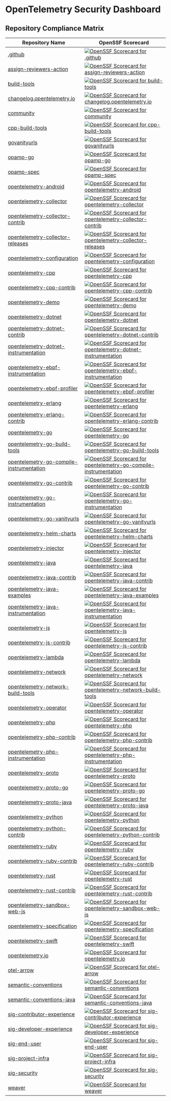 # OpenTelemetry Security Dashboard

## Repository Compliance Matrix

| Repository Name | OpenSSF Scorecard |
| --------------- | ----------------- |
| [.github](https://github.com/open-telemetry/.github) | [![OpenSSF Scorecard for .github](https://api.scorecard.dev/projects/github.com/open-telemetry/.github/badge)](https://scorecard.dev/viewer/?uri=github.com/open-telemetry/.github) |
| [assign-reviewers-action](https://github.com/open-telemetry/assign-reviewers-action) | [![OpenSSF Scorecard for assign-reviewers-action](https://api.scorecard.dev/projects/github.com/open-telemetry/assign-reviewers-action/badge)](https://scorecard.dev/viewer/?uri=github.com/open-telemetry/assign-reviewers-action) |
| [build-tools](https://github.com/open-telemetry/build-tools) | [![OpenSSF Scorecard for build-tools](https://api.scorecard.dev/projects/github.com/open-telemetry/build-tools/badge)](https://scorecard.dev/viewer/?uri=github.com/open-telemetry/build-tools) |
| [changelog.opentelemetry.io](https://github.com/open-telemetry/changelog.opentelemetry.io) | [![OpenSSF Scorecard for changelog.opentelemetry.io](https://api.scorecard.dev/projects/github.com/open-telemetry/changelog.opentelemetry.io/badge)](https://scorecard.dev/viewer/?uri=github.com/open-telemetry/changelog.opentelemetry.io) |
| [community](https://github.com/open-telemetry/community) | [![OpenSSF Scorecard for community](https://api.scorecard.dev/projects/github.com/open-telemetry/community/badge)](https://scorecard.dev/viewer/?uri=github.com/open-telemetry/community) |
| [cpp-build-tools](https://github.com/open-telemetry/cpp-build-tools) | [![OpenSSF Scorecard for cpp-build-tools](https://api.scorecard.dev/projects/github.com/open-telemetry/cpp-build-tools/badge)](https://scorecard.dev/viewer/?uri=github.com/open-telemetry/cpp-build-tools) |
| [govanityurls](https://github.com/open-telemetry/govanityurls) | [![OpenSSF Scorecard for govanityurls](https://api.scorecard.dev/projects/github.com/open-telemetry/govanityurls/badge)](https://scorecard.dev/viewer/?uri=github.com/open-telemetry/govanityurls) |
| [opamp-go](https://github.com/open-telemetry/opamp-go) | [![OpenSSF Scorecard for opamp-go](https://api.scorecard.dev/projects/github.com/open-telemetry/opamp-go/badge)](https://scorecard.dev/viewer/?uri=github.com/open-telemetry/opamp-go) |
| [opamp-spec](https://github.com/open-telemetry/opamp-spec) | [![OpenSSF Scorecard for opamp-spec](https://api.scorecard.dev/projects/github.com/open-telemetry/opamp-spec/badge)](https://scorecard.dev/viewer/?uri=github.com/open-telemetry/opamp-spec) |
| [opentelemetry-android](https://github.com/open-telemetry/opentelemetry-android) | [![OpenSSF Scorecard for opentelemetry-android](https://api.scorecard.dev/projects/github.com/open-telemetry/opentelemetry-android/badge)](https://scorecard.dev/viewer/?uri=github.com/open-telemetry/opentelemetry-android) |
| [opentelemetry-collector](https://github.com/open-telemetry/opentelemetry-collector) | [![OpenSSF Scorecard for opentelemetry-collector](https://api.scorecard.dev/projects/github.com/open-telemetry/opentelemetry-collector/badge)](https://scorecard.dev/viewer/?uri=github.com/open-telemetry/opentelemetry-collector) |
| [opentelemetry-collector-contrib](https://github.com/open-telemetry/opentelemetry-collector-contrib) | [![OpenSSF Scorecard for opentelemetry-collector-contrib](https://api.scorecard.dev/projects/github.com/open-telemetry/opentelemetry-collector-contrib/badge)](https://scorecard.dev/viewer/?uri=github.com/open-telemetry/opentelemetry-collector-contrib) |
| [opentelemetry-collector-releases](https://github.com/open-telemetry/opentelemetry-collector-releases) | [![OpenSSF Scorecard for opentelemetry-collector-releases](https://api.scorecard.dev/projects/github.com/open-telemetry/opentelemetry-collector-releases/badge)](https://scorecard.dev/viewer/?uri=github.com/open-telemetry/opentelemetry-collector-releases) |
| [opentelemetry-configuration](https://github.com/open-telemetry/opentelemetry-configuration) | [![OpenSSF Scorecard for opentelemetry-configuration](https://api.scorecard.dev/projects/github.com/open-telemetry/opentelemetry-configuration/badge)](https://scorecard.dev/viewer/?uri=github.com/open-telemetry/opentelemetry-configuration) |
| [opentelemetry-cpp](https://github.com/open-telemetry/opentelemetry-cpp) | [![OpenSSF Scorecard for opentelemetry-cpp](https://api.scorecard.dev/projects/github.com/open-telemetry/opentelemetry-cpp/badge)](https://scorecard.dev/viewer/?uri=github.com/open-telemetry/opentelemetry-cpp) |
| [opentelemetry-cpp-contrib](https://github.com/open-telemetry/opentelemetry-cpp-contrib) | [![OpenSSF Scorecard for opentelemetry-cpp-contrib](https://api.scorecard.dev/projects/github.com/open-telemetry/opentelemetry-cpp-contrib/badge)](https://scorecard.dev/viewer/?uri=github.com/open-telemetry/opentelemetry-cpp-contrib) |
| [opentelemetry-demo](https://github.com/open-telemetry/opentelemetry-demo) | [![OpenSSF Scorecard for opentelemetry-demo](https://api.scorecard.dev/projects/github.com/open-telemetry/opentelemetry-demo/badge)](https://scorecard.dev/viewer/?uri=github.com/open-telemetry/opentelemetry-demo) |
| [opentelemetry-dotnet](https://github.com/open-telemetry/opentelemetry-dotnet) | [![OpenSSF Scorecard for opentelemetry-dotnet](https://api.scorecard.dev/projects/github.com/open-telemetry/opentelemetry-dotnet/badge)](https://scorecard.dev/viewer/?uri=github.com/open-telemetry/opentelemetry-dotnet) |
| [opentelemetry-dotnet-contrib](https://github.com/open-telemetry/opentelemetry-dotnet-contrib) | [![OpenSSF Scorecard for opentelemetry-dotnet-contrib](https://api.scorecard.dev/projects/github.com/open-telemetry/opentelemetry-dotnet-contrib/badge)](https://scorecard.dev/viewer/?uri=github.com/open-telemetry/opentelemetry-dotnet-contrib) |
| [opentelemetry-dotnet-instrumentation](https://github.com/open-telemetry/opentelemetry-dotnet-instrumentation) | [![OpenSSF Scorecard for opentelemetry-dotnet-instrumentation](https://api.scorecard.dev/projects/github.com/open-telemetry/opentelemetry-dotnet-instrumentation/badge)](https://scorecard.dev/viewer/?uri=github.com/open-telemetry/opentelemetry-dotnet-instrumentation) |
| [opentelemetry-ebpf-instrumentation](https://github.com/open-telemetry/opentelemetry-ebpf-instrumentation) | [![OpenSSF Scorecard for opentelemetry-ebpf-instrumentation](https://api.scorecard.dev/projects/github.com/open-telemetry/opentelemetry-ebpf-instrumentation/badge)](https://scorecard.dev/viewer/?uri=github.com/open-telemetry/opentelemetry-ebpf-instrumentation) |
| [opentelemetry-ebpf-profiler](https://github.com/open-telemetry/opentelemetry-ebpf-profiler) | [![OpenSSF Scorecard for opentelemetry-ebpf-profiler](https://api.scorecard.dev/projects/github.com/open-telemetry/opentelemetry-ebpf-profiler/badge)](https://scorecard.dev/viewer/?uri=github.com/open-telemetry/opentelemetry-ebpf-profiler) |
| [opentelemetry-erlang](https://github.com/open-telemetry/opentelemetry-erlang) | [![OpenSSF Scorecard for opentelemetry-erlang](https://api.scorecard.dev/projects/github.com/open-telemetry/opentelemetry-erlang/badge)](https://scorecard.dev/viewer/?uri=github.com/open-telemetry/opentelemetry-erlang) |
| [opentelemetry-erlang-contrib](https://github.com/open-telemetry/opentelemetry-erlang-contrib) | [![OpenSSF Scorecard for opentelemetry-erlang-contrib](https://api.scorecard.dev/projects/github.com/open-telemetry/opentelemetry-erlang-contrib/badge)](https://scorecard.dev/viewer/?uri=github.com/open-telemetry/opentelemetry-erlang-contrib) |
| [opentelemetry-go](https://github.com/open-telemetry/opentelemetry-go) | [![OpenSSF Scorecard for opentelemetry-go](https://api.scorecard.dev/projects/github.com/open-telemetry/opentelemetry-go/badge)](https://scorecard.dev/viewer/?uri=github.com/open-telemetry/opentelemetry-go) |
| [opentelemetry-go-build-tools](https://github.com/open-telemetry/opentelemetry-go-build-tools) | [![OpenSSF Scorecard for opentelemetry-go-build-tools](https://api.scorecard.dev/projects/github.com/open-telemetry/opentelemetry-go-build-tools/badge)](https://scorecard.dev/viewer/?uri=github.com/open-telemetry/opentelemetry-go-build-tools) |
| [opentelemetry-go-compile-instrumentation](https://github.com/open-telemetry/opentelemetry-go-compile-instrumentation) | [![OpenSSF Scorecard for opentelemetry-go-compile-instrumentation](https://api.scorecard.dev/projects/github.com/open-telemetry/opentelemetry-go-compile-instrumentation/badge)](https://scorecard.dev/viewer/?uri=github.com/open-telemetry/opentelemetry-go-compile-instrumentation) |
| [opentelemetry-go-contrib](https://github.com/open-telemetry/opentelemetry-go-contrib) | [![OpenSSF Scorecard for opentelemetry-go-contrib](https://api.scorecard.dev/projects/github.com/open-telemetry/opentelemetry-go-contrib/badge)](https://scorecard.dev/viewer/?uri=github.com/open-telemetry/opentelemetry-go-contrib) |
| [opentelemetry-go-instrumentation](https://github.com/open-telemetry/opentelemetry-go-instrumentation) | [![OpenSSF Scorecard for opentelemetry-go-instrumentation](https://api.scorecard.dev/projects/github.com/open-telemetry/opentelemetry-go-instrumentation/badge)](https://scorecard.dev/viewer/?uri=github.com/open-telemetry/opentelemetry-go-instrumentation) |
| [opentelemetry-go-vanityurls](https://github.com/open-telemetry/opentelemetry-go-vanityurls) | [![OpenSSF Scorecard for opentelemetry-go-vanityurls](https://api.scorecard.dev/projects/github.com/open-telemetry/opentelemetry-go-vanityurls/badge)](https://scorecard.dev/viewer/?uri=github.com/open-telemetry/opentelemetry-go-vanityurls) |
| [opentelemetry-helm-charts](https://github.com/open-telemetry/opentelemetry-helm-charts) | [![OpenSSF Scorecard for opentelemetry-helm-charts](https://api.scorecard.dev/projects/github.com/open-telemetry/opentelemetry-helm-charts/badge)](https://scorecard.dev/viewer/?uri=github.com/open-telemetry/opentelemetry-helm-charts) |
| [opentelemetry-injector](https://github.com/open-telemetry/opentelemetry-injector) | [![OpenSSF Scorecard for opentelemetry-injector](https://api.scorecard.dev/projects/github.com/open-telemetry/opentelemetry-injector/badge)](https://scorecard.dev/viewer/?uri=github.com/open-telemetry/opentelemetry-injector) |
| [opentelemetry-java](https://github.com/open-telemetry/opentelemetry-java) | [![OpenSSF Scorecard for opentelemetry-java](https://api.scorecard.dev/projects/github.com/open-telemetry/opentelemetry-java/badge)](https://scorecard.dev/viewer/?uri=github.com/open-telemetry/opentelemetry-java) |
| [opentelemetry-java-contrib](https://github.com/open-telemetry/opentelemetry-java-contrib) | [![OpenSSF Scorecard for opentelemetry-java-contrib](https://api.scorecard.dev/projects/github.com/open-telemetry/opentelemetry-java-contrib/badge)](https://scorecard.dev/viewer/?uri=github.com/open-telemetry/opentelemetry-java-contrib) |
| [opentelemetry-java-examples](https://github.com/open-telemetry/opentelemetry-java-examples) | [![OpenSSF Scorecard for opentelemetry-java-examples](https://api.scorecard.dev/projects/github.com/open-telemetry/opentelemetry-java-examples/badge)](https://scorecard.dev/viewer/?uri=github.com/open-telemetry/opentelemetry-java-examples) |
| [opentelemetry-java-instrumentation](https://github.com/open-telemetry/opentelemetry-java-instrumentation) | [![OpenSSF Scorecard for opentelemetry-java-instrumentation](https://api.scorecard.dev/projects/github.com/open-telemetry/opentelemetry-java-instrumentation/badge)](https://scorecard.dev/viewer/?uri=github.com/open-telemetry/opentelemetry-java-instrumentation) |
| [opentelemetry-js](https://github.com/open-telemetry/opentelemetry-js) | [![OpenSSF Scorecard for opentelemetry-js](https://api.scorecard.dev/projects/github.com/open-telemetry/opentelemetry-js/badge)](https://scorecard.dev/viewer/?uri=github.com/open-telemetry/opentelemetry-js) |
| [opentelemetry-js-contrib](https://github.com/open-telemetry/opentelemetry-js-contrib) | [![OpenSSF Scorecard for opentelemetry-js-contrib](https://api.scorecard.dev/projects/github.com/open-telemetry/opentelemetry-js-contrib/badge)](https://scorecard.dev/viewer/?uri=github.com/open-telemetry/opentelemetry-js-contrib) |
| [opentelemetry-lambda](https://github.com/open-telemetry/opentelemetry-lambda) | [![OpenSSF Scorecard for opentelemetry-lambda](https://api.scorecard.dev/projects/github.com/open-telemetry/opentelemetry-lambda/badge)](https://scorecard.dev/viewer/?uri=github.com/open-telemetry/opentelemetry-lambda) |
| [opentelemetry-network](https://github.com/open-telemetry/opentelemetry-network) | [![OpenSSF Scorecard for opentelemetry-network](https://api.scorecard.dev/projects/github.com/open-telemetry/opentelemetry-network/badge)](https://scorecard.dev/viewer/?uri=github.com/open-telemetry/opentelemetry-network) |
| [opentelemetry-network-build-tools](https://github.com/open-telemetry/opentelemetry-network-build-tools) | [![OpenSSF Scorecard for opentelemetry-network-build-tools](https://api.scorecard.dev/projects/github.com/open-telemetry/opentelemetry-network-build-tools/badge)](https://scorecard.dev/viewer/?uri=github.com/open-telemetry/opentelemetry-network-build-tools) |
| [opentelemetry-operator](https://github.com/open-telemetry/opentelemetry-operator) | [![OpenSSF Scorecard for opentelemetry-operator](https://api.scorecard.dev/projects/github.com/open-telemetry/opentelemetry-operator/badge)](https://scorecard.dev/viewer/?uri=github.com/open-telemetry/opentelemetry-operator) |
| [opentelemetry-php](https://github.com/open-telemetry/opentelemetry-php) | [![OpenSSF Scorecard for opentelemetry-php](https://api.scorecard.dev/projects/github.com/open-telemetry/opentelemetry-php/badge)](https://scorecard.dev/viewer/?uri=github.com/open-telemetry/opentelemetry-php) |
| [opentelemetry-php-contrib](https://github.com/open-telemetry/opentelemetry-php-contrib) | [![OpenSSF Scorecard for opentelemetry-php-contrib](https://api.scorecard.dev/projects/github.com/open-telemetry/opentelemetry-php-contrib/badge)](https://scorecard.dev/viewer/?uri=github.com/open-telemetry/opentelemetry-php-contrib) |
| [opentelemetry-php-instrumentation](https://github.com/open-telemetry/opentelemetry-php-instrumentation) | [![OpenSSF Scorecard for opentelemetry-php-instrumentation](https://api.scorecard.dev/projects/github.com/open-telemetry/opentelemetry-php-instrumentation/badge)](https://scorecard.dev/viewer/?uri=github.com/open-telemetry/opentelemetry-php-instrumentation) |
| [opentelemetry-proto](https://github.com/open-telemetry/opentelemetry-proto) | [![OpenSSF Scorecard for opentelemetry-proto](https://api.scorecard.dev/projects/github.com/open-telemetry/opentelemetry-proto/badge)](https://scorecard.dev/viewer/?uri=github.com/open-telemetry/opentelemetry-proto) |
| [opentelemetry-proto-go](https://github.com/open-telemetry/opentelemetry-proto-go) | [![OpenSSF Scorecard for opentelemetry-proto-go](https://api.scorecard.dev/projects/github.com/open-telemetry/opentelemetry-proto-go/badge)](https://scorecard.dev/viewer/?uri=github.com/open-telemetry/opentelemetry-proto-go) |
| [opentelemetry-proto-java](https://github.com/open-telemetry/opentelemetry-proto-java) | [![OpenSSF Scorecard for opentelemetry-proto-java](https://api.scorecard.dev/projects/github.com/open-telemetry/opentelemetry-proto-java/badge)](https://scorecard.dev/viewer/?uri=github.com/open-telemetry/opentelemetry-proto-java) |
| [opentelemetry-python](https://github.com/open-telemetry/opentelemetry-python) | [![OpenSSF Scorecard for opentelemetry-python](https://api.scorecard.dev/projects/github.com/open-telemetry/opentelemetry-python/badge)](https://scorecard.dev/viewer/?uri=github.com/open-telemetry/opentelemetry-python) |
| [opentelemetry-python-contrib](https://github.com/open-telemetry/opentelemetry-python-contrib) | [![OpenSSF Scorecard for opentelemetry-python-contrib](https://api.scorecard.dev/projects/github.com/open-telemetry/opentelemetry-python-contrib/badge)](https://scorecard.dev/viewer/?uri=github.com/open-telemetry/opentelemetry-python-contrib) |
| [opentelemetry-ruby](https://github.com/open-telemetry/opentelemetry-ruby) | [![OpenSSF Scorecard for opentelemetry-ruby](https://api.scorecard.dev/projects/github.com/open-telemetry/opentelemetry-ruby/badge)](https://scorecard.dev/viewer/?uri=github.com/open-telemetry/opentelemetry-ruby) |
| [opentelemetry-ruby-contrib](https://github.com/open-telemetry/opentelemetry-ruby-contrib) | [![OpenSSF Scorecard for opentelemetry-ruby-contrib](https://api.scorecard.dev/projects/github.com/open-telemetry/opentelemetry-ruby-contrib/badge)](https://scorecard.dev/viewer/?uri=github.com/open-telemetry/opentelemetry-ruby-contrib) |
| [opentelemetry-rust](https://github.com/open-telemetry/opentelemetry-rust) | [![OpenSSF Scorecard for opentelemetry-rust](https://api.scorecard.dev/projects/github.com/open-telemetry/opentelemetry-rust/badge)](https://scorecard.dev/viewer/?uri=github.com/open-telemetry/opentelemetry-rust) |
| [opentelemetry-rust-contrib](https://github.com/open-telemetry/opentelemetry-rust-contrib) | [![OpenSSF Scorecard for opentelemetry-rust-contrib](https://api.scorecard.dev/projects/github.com/open-telemetry/opentelemetry-rust-contrib/badge)](https://scorecard.dev/viewer/?uri=github.com/open-telemetry/opentelemetry-rust-contrib) |
| [opentelemetry-sandbox-web-js](https://github.com/open-telemetry/opentelemetry-sandbox-web-js) | [![OpenSSF Scorecard for opentelemetry-sandbox-web-js](https://api.scorecard.dev/projects/github.com/open-telemetry/opentelemetry-sandbox-web-js/badge)](https://scorecard.dev/viewer/?uri=github.com/open-telemetry/opentelemetry-sandbox-web-js) |
| [opentelemetry-specification](https://github.com/open-telemetry/opentelemetry-specification) | [![OpenSSF Scorecard for opentelemetry-specification](https://api.scorecard.dev/projects/github.com/open-telemetry/opentelemetry-specification/badge)](https://scorecard.dev/viewer/?uri=github.com/open-telemetry/opentelemetry-specification) |
| [opentelemetry-swift](https://github.com/open-telemetry/opentelemetry-swift) | [![OpenSSF Scorecard for opentelemetry-swift](https://api.scorecard.dev/projects/github.com/open-telemetry/opentelemetry-swift/badge)](https://scorecard.dev/viewer/?uri=github.com/open-telemetry/opentelemetry-swift) |
| [opentelemetry.io](https://github.com/open-telemetry/opentelemetry.io) | [![OpenSSF Scorecard for opentelemetry.io](https://api.scorecard.dev/projects/github.com/open-telemetry/opentelemetry.io/badge)](https://scorecard.dev/viewer/?uri=github.com/open-telemetry/opentelemetry.io) |
| [otel-arrow](https://github.com/open-telemetry/otel-arrow) | [![OpenSSF Scorecard for otel-arrow](https://api.scorecard.dev/projects/github.com/open-telemetry/otel-arrow/badge)](https://scorecard.dev/viewer/?uri=github.com/open-telemetry/otel-arrow) |
| [semantic-conventions](https://github.com/open-telemetry/semantic-conventions) | [![OpenSSF Scorecard for semantic-conventions](https://api.scorecard.dev/projects/github.com/open-telemetry/semantic-conventions/badge)](https://scorecard.dev/viewer/?uri=github.com/open-telemetry/semantic-conventions) |
| [semantic-conventions-java](https://github.com/open-telemetry/semantic-conventions-java) | [![OpenSSF Scorecard for semantic-conventions-java](https://api.scorecard.dev/projects/github.com/open-telemetry/semantic-conventions-java/badge)](https://scorecard.dev/viewer/?uri=github.com/open-telemetry/semantic-conventions-java) |
| [sig-contributor-experience](https://github.com/open-telemetry/sig-contributor-experience) | [![OpenSSF Scorecard for sig-contributor-experience](https://api.scorecard.dev/projects/github.com/open-telemetry/sig-contributor-experience/badge)](https://scorecard.dev/viewer/?uri=github.com/open-telemetry/sig-contributor-experience) |
| [sig-developer-experience](https://github.com/open-telemetry/sig-developer-experience) | [![OpenSSF Scorecard for sig-developer-experience](https://api.scorecard.dev/projects/github.com/open-telemetry/sig-developer-experience/badge)](https://scorecard.dev/viewer/?uri=github.com/open-telemetry/sig-developer-experience) |
| [sig-end-user](https://github.com/open-telemetry/sig-end-user) | [![OpenSSF Scorecard for sig-end-user](https://api.scorecard.dev/projects/github.com/open-telemetry/sig-end-user/badge)](https://scorecard.dev/viewer/?uri=github.com/open-telemetry/sig-end-user) |
| [sig-project-infra](https://github.com/open-telemetry/sig-project-infra) | [![OpenSSF Scorecard for sig-project-infra](https://api.scorecard.dev/projects/github.com/open-telemetry/sig-project-infra/badge)](https://scorecard.dev/viewer/?uri=github.com/open-telemetry/sig-project-infra) |
| [sig-security](https://github.com/open-telemetry/sig-security) | [![OpenSSF Scorecard for sig-security](https://api.scorecard.dev/projects/github.com/open-telemetry/sig-security/badge)](https://scorecard.dev/viewer/?uri=github.com/open-telemetry/sig-security) |
| [weaver](https://github.com/open-telemetry/weaver) | [![OpenSSF Scorecard for weaver](https://api.scorecard.dev/projects/github.com/open-telemetry/weaver/badge)](https://scorecard.dev/viewer/?uri=github.com/open-telemetry/weaver) |

